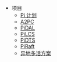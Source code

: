 <!-- _navbar.md -->

* 项目
    * [Pi 计划](/introduction)
    * [A2PC](/a2pc/introduction)
    * [PiDAL](/pidal/introduction)
    * [PiLCS](/pilcs/introduction)
    * [PiDTS](/pidts/introduction)
    * [PiRaft](/praft/introduction)
    * [异地多活方案](/multi-site-high-availability/introduction)